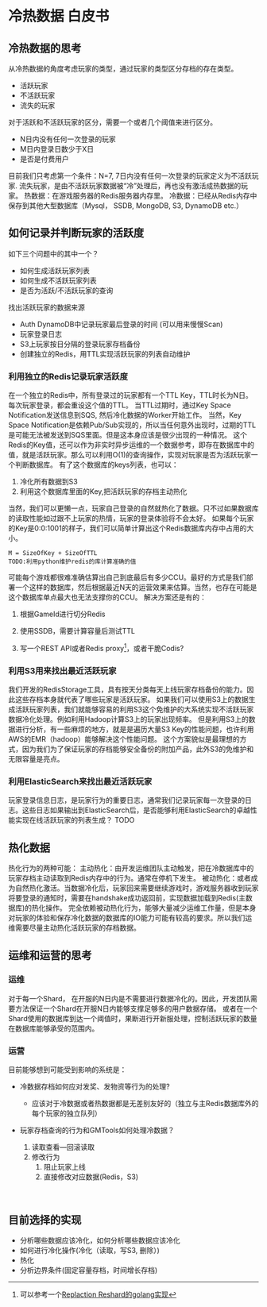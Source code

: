 # 冷热数据 白皮书

## 冷热数据的思考

从冷热数据的角度考虑玩家的类型，通过玩家的类型区分存档的存在类型。
- 活跃玩家
- 不活跃玩家
- 流失的玩家

对于活跃和不活跃玩家的区分，需要一个或者几个阈值来进行区分。
- N日内没有任何一次登录的玩家
- M日内登录日数少于X日
- 是否是付费用户

目前我们只考虑第一个条件：N=7, 7日内没有任何一次登录的玩家定义为不活跃玩家.
流失玩家，是由不活跃玩家数据被“冷”处理后，再也没有激活成热数据的玩家。
热数据：在游戏服务器的Redis服务器内存里。
冷数据：已经从Redis内存中保存到其他大型数据库（Mysql， SSDB, MongoDB, S3, DynamoDB etc.）
## 如何记录并判断玩家的活跃度

如下三个问题中的其中一个？
- 如何生成活跃玩家列表
- 如何生成不活跃玩家列表
- 是否为活跃/不活跃玩家的查询

找出活跃玩家的数据来源
- Auth DynamoDB中记录玩家最后登录的时间 (可以用来慢慢Scan)
- 玩家登录日志
- S3上玩家按日分隔的登录玩家存档备份
- 创建独立的Redis，用TTL实现活跃玩家的列表自动维护

### 利用独立的Redis记录玩家活跃度

在一个独立的Redis中，所有登录过的玩家都有一个TTL Key，TTL时长为N日。
每次玩家登录，都会重设这个值的TTL。
当TTL过期时，通过Key Space Notification发送信息到SQS, 然后冷化数据的Worker开始工作。
当然，Key Space Notification是依赖Pub/Sub实现的，所以当任何意外出现时，过期的TTL是可能无法被发送到SQS里面。但是这本身应该是很少出现的一种情况。
这个Redis的Key值，还可以作为非实时异步运维的一个数据参考，即存在数据库中的值，就是活跃玩家。那么可以利用O(1)的查询操作，实现对玩家是否为活跃玩家一个判断数据库。
有了这个数据库的keys列表，也可以：
1. 冷化所有数据到S3
2. 利用这个数据库里面的Key,把活跃玩家的存档主动热化

当然，我们可以更懒一点，玩家自己登录的自然就热化了数据。只不过如果数据库的读取性能如过跟不上玩家的热情，玩家的登录体验将不会太好。
如果每个玩家的Key是0:0:1001的样子，我们可以简单计算出这个Redis数据库内存中占用的大小。
```
M = SizeOfKey + SizeOfTTL
TODO:利用python维护redis的库计算准确的值
```

可能每个游戏都很难准确估算出自己到底最后有多少CCU。最好的方式是我们部署一个这样的数据库，然后根据最近N天的运营效果来估算。当然，也存在可能是这个数据库单点最大也无法支撑你的CCU。
解决方案还是有的：
1. 根据GameId进行切分Redis

2. 使用SSDB，需要计算容量后测试TTL

3. 写一个REST API或者Redis proxy[^shardproxy]，或者干脆Codis?

   [^shardproxy]: 可以参考一个[Replaction Reshard的golang实现](https://github.com/smira/redis-resharding-proxy)


### 利用S3用来找出最近活跃玩家

我们开发的RedisStorage工具，具有按天分类每天上线玩家存档备份的能力。因此这些存档本身就代表了哪些玩家是活跃玩家。
如果我们可以使用S3上的数据生成活跃玩家列表，我们就能够容易的利用S3这个免维护的大系统实现不活跃玩家数据冷化处理。例如利用Hadoop计算S3上的玩家出现频率。
但是利用S3上的数据进行分析，有一些麻烦的地方，就是是遍历大量S3 Key的性能问题，也许利用AWS的EMR（hadoop）能够解决这个性能问题。
这个方案貌似是最理想的方式，因为我们为了保证玩家的存档能够安全备份的附加产品，此外S3的免维护和无限容量是亮点。
### 利用ElasticSearch来找出最近活跃玩家

玩家登录信息日志，是玩家行为的重要日志，通常我们记录玩家每一次登录的日志。这些日志如果输出到ElasticSearch后，是否能够利用ElasticSearch的卓越性能实现在线活跃玩家的列表生成？
TODO


## 热化数据

热化行为的两种可能：
主动热化：由开发运维团队主动触发，把在冷数据库中的玩家存档主动读取到Redis内存中的行为。通常在停机下发生。
被动热化：或者成为自然热化激活。当数据冷化后，玩家回来需要继续游戏时，游戏服务器收到玩家将要登录的通知时，需要在handshake成功返回前，实现数据加载到Redis(主数据库)的热化操作。
完全依赖被动热化行为，能够大量减少运维工作量，但是本身对玩家的体验和保存冷化数据的数据库的IO能力可能有较高的要求。所以我们运维需要尽量主动热化活跃玩家的存档数据。

## 运维和运营的思考

### 运维

对于每一个Shard， 在开服的N日内是不需要进行数据冷化的。因此，开发团队需要方法保证一个Shard在开服N日内能够支撑足够多的用户数据存储。
或者在一个Shard使用的数据库到达一个阈值时，果断进行开新服处理，控制活跃玩家的数量在数据库能够承受的范围内。
### 运营

目前能够想到可能受到影响的系统是：
- 冷数据存档如何应对发奖、发物资等行为的处理?
  - 应该对于冷数据或者热数据都是无差别友好的（独立与主Redis数据库外的每个玩家的独立队列）
- 玩家存档查询的行为和GMTools如何处理冷数据？
  1. 读取查看—回滚读取
  2. 修改行为
     1. 阻止玩家上线
     2. 直接修改对应数据(Redis，S3)

  ​

## 目前选择的实现

- 分析哪些数据应该冷化，如何分析哪些数据应该冷化
- 如何进行冷化操作(冷化（读取，写S3, 删除）)
- 热化
- 分析边界条件(固定容量存档，时间增长存档)
